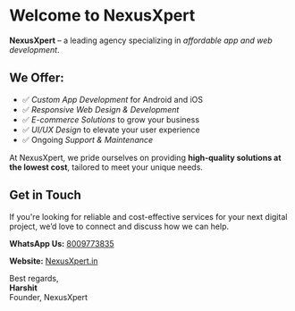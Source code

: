 <!DOCTYPE html>
<html lang="en">
<head>
  <meta charset="UTF-8">
  <meta name="viewport" content="width=device-width, initial-scale=1.0">
</head>
<body>
  <h1>Welcome to NexusXpert</h1>
  <p><strong>NexusXpert</strong> – a leading agency specializing in <em>affordable app and web development</em>.</p>
  
  <h2>We Offer:</h2>
  <ul>
    <li>✅ <em>Custom App Development</em> for Android and iOS</li>
    <li>✅ <em>Responsive Web Design & Development</em></li>
    <li>✅ <em>E-commerce Solutions</em> to grow your business</li>
    <li>✅ <em>UI/UX Design</em> to elevate your user experience</li>
    <li>✅ Ongoing <em>Support & Maintenance</em></li>
  </ul>
  
  <p>At NexusXpert, we pride ourselves on providing <strong>high-quality solutions at the lowest cost</strong>, tailored to meet your unique needs.</p>
  
  <h2>Get in Touch</h2>
  <p>If you're looking for reliable and cost-effective services for your next digital project, we’d love to connect and discuss how we can help.</p>
  <p><strong>WhatsApp Us:</strong> <a href="https://wa.me/+918009773835" target="_blank">8009773835</a></p>
  <p><strong>Website:</strong> <a href="https://NexusXpert.in" target="_blank">NexusXpert.in</a></p>
  
  <footer>
    <p>Best regards,<br><strong>Harshit</strong><br>Founder, NexusXpert</p>
  </footer>
</body>
</html>

